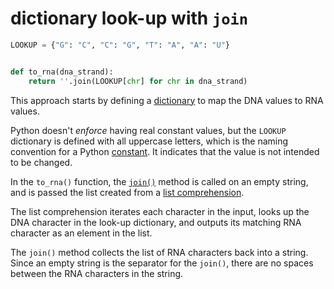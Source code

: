 # dictionary look-up with `join`

```python
LOOKUP = {"G": "C", "C": "G", "T": "A", "A": "U"}


def to_rna(dna_strand):
    return ''.join(LOOKUP[chr] for chr in dna_strand)

```

This approach starts by defining a [dictionary][dictionaries] to map the DNA values to RNA values.

Python doesn't _enforce_ having real constant values,
but the `LOOKUP` dictionary is defined with all uppercase letters, which is the naming convention for a Python [constant][const].
It indicates that the value is not intended to be changed.

In the `to_rna()` function, the [`join()`][join] method is called on an empty string,
and is passed the list created from a [list comprehension][list-comprehension].

The list comprehension iterates each character in the input,
looks up the DNA character in the look-up dictionary, and outputs its matching RNA character as an element in the list.

The `join()` method collects the list of RNA characters back into a string.
Since an empty string is the separator for the `join()`, there are no spaces between the RNA characters in the string.

[dictionaries]: https://docs.python.org/3/tutorial/datastructures.html?#dictionaries
[const]: https://realpython.com/python-constants/
[join]: https://docs.python.org/3/library/stdtypes.html?#str.join
[list-comprehension]: https://realpython.com/list-comprehension-python/#using-list-comprehensions
